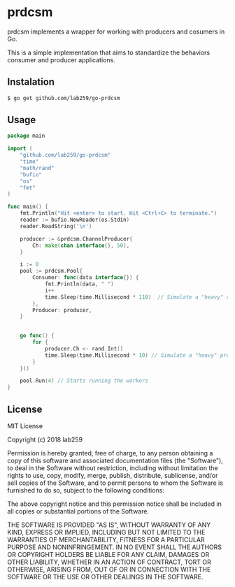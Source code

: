 
# prdcsm

prdcsm implements a wrapper for working with producers and cosumers in
Go.

This is a simple implementation that aims to standardize the behaviors
consumer and producer applications.

## Instalation

```bash
$ go get github.com/lab259/go-prdcsm
```

## Usage

```go
package main

import (
    "github.com/lab259/go-prdcsm"
    "time"
    "math/rand"
    "bufio"
    "os"
    "fmt"
)

func main() {
    fmt.Println("Hit <enter> to start. Hit <Ctrl+C> to terminate.")
    reader := bufio.NewReader(os.Stdin)
    reader.ReadString('\n')

    producer := &prdcsm.ChannelProducer{
        Ch: make(chan interface{}, 50),
    }

    i := 0
    pool := prdcsm.Pool{
        Consumer: func(data interface{}) {
            fmt.Println(data, " ")
            i++
            time.Sleep(time.Millisecond * 110)  // Simulate a "heavy" consumer proccess.
        },
        Producer: producer,
    }

    
    go func() {
        for {
            producer.Ch <- rand.Int()
            time.Sleep(time.Millisecond * 10) // Simulate a "heavy" producer proccess.
        }
    }()

    pool.Run(4) // Starts running the workers
}
```

## License

MIT License

Copyright (c) 2018 lab259

Permission is hereby granted, free of charge, to any person obtaining a copy
of this software and associated documentation files (the "Software"), to deal
in the Software without restriction, including without limitation the rights
to use, copy, modify, merge, publish, distribute, sublicense, and/or sell
copies of the Software, and to permit persons to whom the Software is
furnished to do so, subject to the following conditions:

The above copyright notice and this permission notice shall be included in all
copies or substantial portions of the Software.

THE SOFTWARE IS PROVIDED "AS IS", WITHOUT WARRANTY OF ANY KIND, EXPRESS OR
IMPLIED, INCLUDING BUT NOT LIMITED TO THE WARRANTIES OF MERCHANTABILITY,
FITNESS FOR A PARTICULAR PURPOSE AND NONINFRINGEMENT. IN NO EVENT SHALL THE
AUTHORS OR COPYRIGHT HOLDERS BE LIABLE FOR ANY CLAIM, DAMAGES OR OTHER
LIABILITY, WHETHER IN AN ACTION OF CONTRACT, TORT OR OTHERWISE, ARISING FROM,
OUT OF OR IN CONNECTION WITH THE SOFTWARE OR THE USE OR OTHER DEALINGS IN THE
SOFTWARE.
